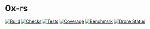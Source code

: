 # 0x-rs

[![Build](https://github.com/0xProject/order-watcher/actions/workflows/build.yml/badge.svg)](https://github.com/0xProject/order-watcher/actions/workflows/build.yml)
[![Checks](https://github.com/0xProject/order-watcher/actions/workflows/checks.yml/badge.svg)](https://github.com/0xProject/order-watcher/actions/workflows/checks.yml)
[![Tests](https://github.com/0xProject/order-watcher/actions/workflows/tests.yml/badge.svg)](https://github.com/0xProject/order-watcher/actions/workflows/tests.yml)
[![Coverage](https://codecov.io/gh/0xProject/order-watcher/branch/main/graph/badge.svg?token=LBSxLWTQCJ)](https://codecov.io/gh/0xProject/order-watcher)
[![Benchmark](https://github.com/0xProject/order-watcher/actions/workflows/bench.yml/badge.svg)](https://github.com/0xProject/order-watcher/actions/workflows/bench.yml)
[![Drone Status](https://drone.spaceship.0x.org/api/badges/0xProject/order-watcher/status.svg)](https://drone.spaceship.0x.org/0xProject/order-watcher)
